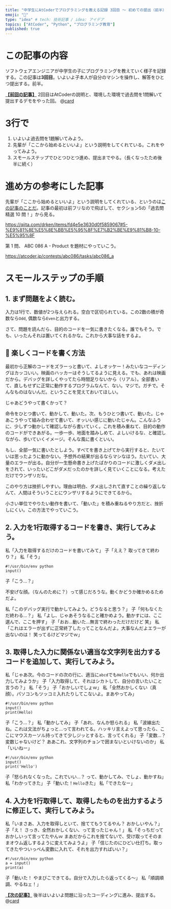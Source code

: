 ```yaml
---
title: "中学生にAtCoderでプログラミングを教える記録 3回目 〜 初めての提出（前半） ABC086A - Product"
emoji: "🐣"
type: "idea" # tech: 技術記事 / idea: アイデア
topics: ["AtCoder", "Python", "プログラミング教育"]
published: true
---
```

# この記事の内容
ソフトウェアエンジニアが中学生の子にプログラミングを教えていく様子を記録する。この記事は**3回目**。いよいよ子本人が自分のマシンを操作し、解答をひとつ提出する。前半。

[**【前回の記事】**](https://zenn.dev/aromarious/articles/enjoy-atcoder-02)
2回目はAtCoderの説明と、環境した環境で過去問を1問解いて提出するデモをやった回。
@[card](https://zenn.dev/aromarious/articles/enjoy-atcoder-02)

# 3行で
1. いよいよ過去問を1題解いてみよう。
2. 先輩が「ここから始めるといいよ」という説明をしてくれている。これをやってみよう。
3. スモールステップでひとつひとつ進め、提出までやる。（長くなったため後半に続く）

# 進め方の参考にした記事
 先輩が「ここから始めるといいよ」という説明をしてくれている、というのは[この記事のことだ](https://qiita.com/drken/items/fd4e5e3630d0f5859067#5-%E9%81%8E%E5%8E%BB%E5%95%8F%E7%B2%BE%E9%81%B8-10-%E5%95%8F)。記事の最初は前フリなので飛ばして、セクション5の「過去問精選 10 問！」から見る。

https://qiita.com/drken/items/fd4e5e3630d0f5859067#5-%E9%81%8E%E5%8E%BB%E5%95%8F%E7%B2%BE%E9%81%B8-10-%E5%95%8F

第 1 問、 ABC 086 A - Product を題材にやっていこう。

https://atcoder.jp/contests/abc086/tasks/abc086_a

# スモールステップの手順
## 1. まず問題をよく読む。
入力は1行で、数値が2つ与えられる。空白で区切られている。この2数の積が奇数なら`Odd`, 偶数なら`Even`と出力する。

さて、問題を読んだら、目的のコードを一気に書きたくなる。誰でもそう。でも、いったんそれは置いてくれるかな。これから大事な話をするよ。

## 📌 楽しくコードを書く方法
最初から正解のコードをズラーっと書いて、よしオッケー！みたいなコーディングはカッコいい。映画のハッカーはそうしてるように見える。でも、あれは映画だから。デバッグを詳しくやってたら時間足りないから（リアル）。全部書いて、直しもせずに正常に動作するプログラムなんて、ない。マジで。ガチで。そんなものはないんだ。ということを覚えておいてほしい。

じゃあどうやって書くかって？

命令をひとつ書いて、動かして、動いた。次、もうひとつ書いて、動いた。じゃあこうやって組み合わせて書いて、オッいい感じに動いたじゃん。こんなふうに、少しずつ動かして確認しながら書いていく。これを積み重ねて、目的の動作のコードができあがる。一歩一歩、地面を踏みしめて、よしいけるな、と確認しながら、歩いていくイメージ。そんな風に書くといい。

もし、全部一気に書いたとしよう。すべてを書き上げてから実行すると、たいていは思ったように動かない。予想外の結果が出るならマシなほう。たいてい、大量のエラーが出る。自分が一生懸命書き上げたばかりのコードに激しくダメ出しをされて、いったいどこがダメだったのかを詳しく見ていくことになる。考えただけでウンザリだな。

このやり方は挫折しやすい。理由は明白、ダメ出しされて直すことの繰り返しなんて、人間はそういうことにウンザリするようにできてるから。

小さい単位でやりたい動作を書いて、「動いた」を積み重ねるやり方だと、挫折しにくい。この方法でやっていこう。

## 2. 入力を1行取得するコードを書き、実行してみよう。
私「入力を取得するだけのコードを書いてみて」
子「ええ？ 取ってきて終わり？」
私「そう」
```python: solve_abc086_a.py
#!/usr/bin/env python
input()
```
子「こう…？」

不安げな顔。（なんのために？）って感じだろうな。動くかどうか確かめるためだよ。

私「このデバッグ実行で動かしてみよう。どうなると思う？」
子「何もなくただ終わる…？」
私「よし、じゃあそうなること確かめよう。動かすには、ここ選んで、ここを押す」
子「おお…動いた…無言で終わっただけだけど 笑」
私「これはエラーが出ずに正常終了したってことなんだよ。大事なんだよエラーが出ないのは！ 笑ってるけどマジでｗ」

## 3. 取得した入力に関係ない適当な文字列を出力するコードを追加して、実行してみよう。
私「じゃあ次。今のコードの次の行に、適当に`abcd`でも`Hello`でもいい、何か出力してみようか」
子「入力取得して、それはシカトして、自分の言いたいこと言うの？」
私「そう」
子「おかしいでしょｗ」
私「全然おかしくない（真顔）。パソコンもツッコミ入れたりしてこないよ。まあやってみ」
```python: solve_abc086_a.py
#!/usr/bin/env python
input()
print(Hello)
```
子「こう…？」
私「動かしてみ」
子「あれ、なんか怒られる」
私「波線出たね。これは文法がちょっと…って言われてる。ハッキリ言えよって思ったら、ここにマウスカーソル持ってきて少しジッとすると、言ってくれる」
子「変数…？ 変数じゃないけど？ ああこれ、文字列のチョンで囲まないといけないのか」
私「いいねー」
```python: solve_abc086_a.py
#!/usr/bin/env python
input()
print('Hello')
```
子「怒られなくなった。これでいい…？ って、動かしてみ、でしょ、動かすね」
私「わかってきた」
子「動いた！`Hello`きた」
私「できたなー」

## 4. 入力を1行取得して、取得したものを出力するように修正して、実行してみよう。
私「いまさあ、入力を取得しといて、捨ててもうてるやん？ おかしいやん？」
子「え！ さっき、全然おかしくない、って言ったじゃん！」
私「そっちだっておかしいって言ってたやんｗ まあだからこれを捨てないで、受け取ってそのままオウム返しするように変えてみようよ」
子「信じたのにひどい仕打ち。取ってきたやついっぺん変数に入れて、それを出力すればいい？」

```python: solve_abc086_a.py
#!/usr/bin/env python
a = input()
print(a)
```

子「動いた！ やまびこできてる。自分で入力したら返ってくる〜」
私「順調順調、やるねェ！」

[**【次の記事】**](https://zenn.dev/aromarious/articles/enjoy-atcoder-04)
後半はいよいよ問題に沿ったコーディングに進み、提出する。
@[card](https://zenn.dev/aromarious/articles/enjoy-atcoder-04)
